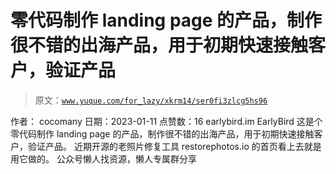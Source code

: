 # 零代码制作 landing page 的产品，制作很不错的出海产品，用于初期快速接触客户，验证产品

> 原文：[`www.yuque.com/for_lazy/xkrm14/ser0fi3zlcg5hs96`](https://www.yuque.com/for_lazy/xkrm14/ser0fi3zlcg5hs96)

<ne-p id="u4110728c" data-lake-id="u4110728c"><ne-text id="ue446a310">作者： cocomany</ne-text></ne-p> <ne-p id="u30593a07" data-lake-id="u30593a07"><ne-text id="ufc56fe17">日期：2023-01-11</ne-text></ne-p> <ne-p id="u1929ec85" data-lake-id="u1929ec85"><ne-text id="uda09065e">点赞数：</ne-text><ne-text id="u3cd6a37a" ne-bold="true">16</ne-text></ne-p> <ne-hole id="u544f9bee" data-lake-id="u544f9bee"><ne-card data-card-name="hr" data-card-type="block" id="E3dXh" data-event-boundary="card"><ne-p id="u75238c6a" data-lake-id="u75238c6a"><ne-text id="uc783f72f">earlybird.im EarlyBird 这是个零代码制作 landing page 的产品，制作很不错的出海产品，用于初期快速接触客户，验证产品。</ne-text> <ne-text id="u4cc6a588">近期开源的老照片修复工具 restorephotos.io 的首页看上去就是用它做的。</ne-text></ne-p> <ne-hole id="u590d681a" data-lake-id="u590d681a"><ne-card data-card-name="hr" data-card-type="block" id="bh2sc" data-event-boundary="card"><ne-p id="u6cbe3095" data-lake-id="u6cbe3095"><ne-text id="ucd4f6463">公众号懒人找资源，懒人专属群分享</ne-text></ne-p></ne-card></ne-hole></ne-card></ne-hole>